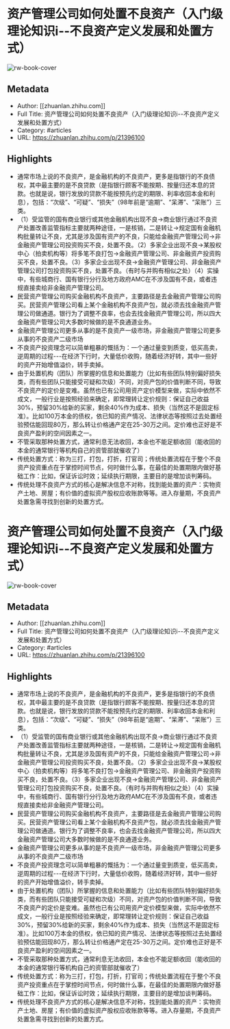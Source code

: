 # 资产管理公司如何处置不良资产（入门级理论知识ⅰ--不良资产定义发展和处置方式）

![rw-book-cover](https://readwise-assets.s3.amazonaws.com/static/images/article3.5c705a01b476.png)

## Metadata
- Author: [[zhuanlan.zhihu.com]]
- Full Title: 资产管理公司如何处置不良资产（入门级理论知识ⅰ--不良资产定义发展和处置方式）
- Category: #articles
- URL: https://zhuanlan.zhihu.com/p/21396100

## Highlights
- 通常市场上说的不良资产，是金融机构的不良资产，更多是指银行的不良债权，其中最主要的是不良贷款（是指银行顾客不能按期、按量归还本息的贷款。也就是说，银行发放的贷款不能按预先约定的期限、利率收回本金和利息），包括：“次级”、“可疑”、“损失”（98年前是“逾期”、“呆滞”、“呆账”）三类。
- （1）受监管的国有商业银行或其他金融机构出现不良→商业银行通过不良资产处置改善监管指标主要就两种途径，一是核销，二是转让→规定国有金融机构批量转让不良，尤其是涉及国有资产的不良，只能给金融资产管理公司→非金融资产管理公司投资购买不良，处置不良。（2）多家企业出现不良→某股权中心（拍卖机构等）将多笔不良打包→金融资产管理公司、非金融资产投资购买不良，处置不良。（3）多家企业出现不良→金融资产管理公司、非金融资产管理公司打包投资购买不良，处置不良。（有时与并购有相似之处）（4）实操中，有些城商行、国有银行分行及地方政府AMC在不涉及国有不良，或者违规直接卖给非金融资产管理公司。
- 民营资产管理公司购买金融机构不良资产，主要路径是去金融资产管理公司购买。民营资产管理公司看上某个金融机构不良资产包，就必须去找金融资产管理公司做通道。银行为了调整不良率，也会去找金融资产管理公司，所以四大金融资产管理公司大多数时候做的是不良通道业务。
- 金融资产管理公司更多从事的是不良资产一级市场，非金融资产管理公司更多从事的不良资产二级市场
- 不良资产投资理念可以简单粗暴的慨括为：一个通过量变到质变，低买高卖，逆周期的过程---在经济下行时，大量低价收购，随着经济好转，其中一些好的资产开始增值溢价，转手卖掉。
- 由于处置机构（团队）所掌握的信息和处置能力（比如有些团队特别偏好损失类，而有些团队只能接受可疑和次级）不同，对资产包的价值判断不同，导致不良资产的定价是变难。虽然也已有公司用资产定价模型来做，实际中依然不成文，一般行业是按照经验来确定，即常理转让定价规则：保证自己收益30%，预留30%给新的买家，剩余40%作为成本、损失（当然这不是固定标准）。比如100万本金的债权，依已知的资产情况、法律状态等按照过去处置经验预估能回现80万，那么转让价格通产定在25-30万之间。定价难也正好是不良资产盈利的空间因素之一。
- 不管采取那种处置方式，通常利息无法收回，本金也不能足额收回（能收回的本金的通常银行等机构自己的资管部就催收了）
- 传统处置方式：称为三打，打包，打折，打官司；传统处置流程在于整个不良资产投资重点在于掌控时间节点，何时做什么事，在最佳的处置期限内做好基础工作：比如，保证诉讼时效；延续执行期限，主要目的是增加谈判筹码。
- 传统处理不良资产方式的核心是解决信息不对称，找到能处置的资产：实物资产土地、房屋；有价值的虚拟资产股权应收账款等等。进入存量期，不良资产处置急需寻找到创新的处置方式。
# 资产管理公司如何处置不良资产（入门级理论知识ⅰ--不良资产定义发展和处置方式）

![rw-book-cover](https://readwise-assets.s3.amazonaws.com/static/images/article3.5c705a01b476.png)

## Metadata
- Author: [[zhuanlan.zhihu.com]]
- Full Title: 资产管理公司如何处置不良资产（入门级理论知识ⅰ--不良资产定义发展和处置方式）
- Category: #articles
- URL: https://zhuanlan.zhihu.com/p/21396100

## Highlights
- 通常市场上说的不良资产，是金融机构的不良资产，更多是指银行的不良债权，其中最主要的是不良贷款（是指银行顾客不能按期、按量归还本息的贷款。也就是说，银行发放的贷款不能按预先约定的期限、利率收回本金和利息），包括：“次级”、“可疑”、“损失”（98年前是“逾期”、“呆滞”、“呆账”）三类。
- （1）受监管的国有商业银行或其他金融机构出现不良→商业银行通过不良资产处置改善监管指标主要就两种途径，一是核销，二是转让→规定国有金融机构批量转让不良，尤其是涉及国有资产的不良，只能给金融资产管理公司→非金融资产管理公司投资购买不良，处置不良。（2）多家企业出现不良→某股权中心（拍卖机构等）将多笔不良打包→金融资产管理公司、非金融资产投资购买不良，处置不良。（3）多家企业出现不良→金融资产管理公司、非金融资产管理公司打包投资购买不良，处置不良。（有时与并购有相似之处）（4）实操中，有些城商行、国有银行分行及地方政府AMC在不涉及国有不良，或者违规直接卖给非金融资产管理公司。
- 民营资产管理公司购买金融机构不良资产，主要路径是去金融资产管理公司购买。民营资产管理公司看上某个金融机构不良资产包，就必须去找金融资产管理公司做通道。银行为了调整不良率，也会去找金融资产管理公司，所以四大金融资产管理公司大多数时候做的是不良通道业务。
- 金融资产管理公司更多从事的是不良资产一级市场，非金融资产管理公司更多从事的不良资产二级市场
- 不良资产投资理念可以简单粗暴的慨括为：一个通过量变到质变，低买高卖，逆周期的过程---在经济下行时，大量低价收购，随着经济好转，其中一些好的资产开始增值溢价，转手卖掉。
- 由于处置机构（团队）所掌握的信息和处置能力（比如有些团队特别偏好损失类，而有些团队只能接受可疑和次级）不同，对资产包的价值判断不同，导致不良资产的定价是变难。虽然也已有公司用资产定价模型来做，实际中依然不成文，一般行业是按照经验来确定，即常理转让定价规则：保证自己收益30%，预留30%给新的买家，剩余40%作为成本、损失（当然这不是固定标准）。比如100万本金的债权，依已知的资产情况、法律状态等按照过去处置经验预估能回现80万，那么转让价格通产定在25-30万之间。定价难也正好是不良资产盈利的空间因素之一。
- 不管采取那种处置方式，通常利息无法收回，本金也不能足额收回（能收回的本金的通常银行等机构自己的资管部就催收了）
- 传统处置方式：称为三打，打包，打折，打官司；传统处置流程在于整个不良资产投资重点在于掌控时间节点，何时做什么事，在最佳的处置期限内做好基础工作：比如，保证诉讼时效；延续执行期限，主要目的是增加谈判筹码。
- 传统处理不良资产方式的核心是解决信息不对称，找到能处置的资产：实物资产土地、房屋；有价值的虚拟资产股权应收账款等等。进入存量期，不良资产处置急需寻找到创新的处置方式。
